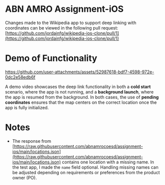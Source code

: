 # ABN AMRO Assignment-iOS

Changes made to the Wikipedia app to support deep linking with coordinates can be viewed in the following pull request:
[https://github.com/jordainfg/wikipedia-ios-clone/pull/1](https://github.com/jordainfg/wikipedia-ios-clone/pull/1)

# Demo of Functionality
https://github.com/user-attachments/assets/52987618-bdf7-4598-972e-0dc2e58edb6f

A demo video showcases the deep link functionality in both a **cold start** scenario, where the app is not running, and a **background launch**, where the app is resumed from the background. In both cases, the use of **pending coordinates** ensures that the map centers on the correct location once the app is fully initialized.

# Notes

- The response from [https://raw.githubusercontent.com/abnamrocoesd/assignment-ios/main/locations.json](https://raw.githubusercontent.com/abnamrocoesd/assignment-ios/main/locations.json) contains one location with a missing name. In the test app, I made the `name` field optional. Handling missing names can be adjusted depending on requirements or preferences from the product owner (PO).
